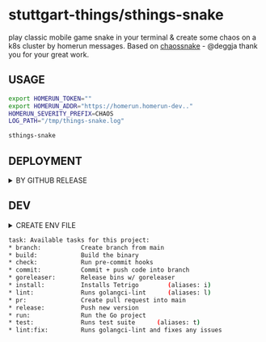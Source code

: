# stuttgart-things/sthings-snake

play classic mobile game snake in your terminal & create some chaos on a k8s cluster by homerun messages.
Based on [chaossnake](https://github.com/deggja/chaossnake) - @deggja thank you for your great work.

## USAGE

```bash
export HOMERUN_TOKEN=""
export HOMERUN_ADDR="https://homerun.homerun-dev.."
HOMERUN_SEVERITY_PREFIX=CHAOS
LOG_PATH="/tmp/things-snake.log"

sthings-snake
```

## DEPLOYMENT

<details><summary>BY GITHUB RELEASE</summary>

```bash
VERSION=v1.2.1
BIN_DIR=/usr/bin
cd /tmp && wget https://github.com/stuttgart-things/sthings-snake/releases/download/${VERSION}/sthings-snake_Linux_x86_64.tar.gz
tar xvfz sthings-snake_Linux_x86_64.tar.gz
sudo mv sthings-snake ${BIN_DIR}/sthings-snake
sudo chmod +x ${BIN_DIR}/sthings-snake
rm -rf CHANGELOG.md README.md LICENSE sthings-snake_Linux_x86_64.tar.gz
cd -
```

</details>

## DEV

<details><summary>CREATE ENV FILE</summary>

.env file needed for Taskfile

```bash
cat <<EOF > .env
HOMERUN_TOKEN=""
HOMERUN_ADDR="https://homerun.homerun-dev..."
EOF
```

</details>


```bash
task: Available tasks for this project:
* branch:           Create branch from main
* build:            Build the binary
* check:            Run pre-commit hooks
* commit:           Commit + push code into branch
* goreleaser:       Release bins w/ goreleaser
* install:          Installs Tetrigo        (aliases: i)
* lint:             Runs golangci-lint      (aliases: l)
* pr:               Create pull request into main
* release:          Push new version
* run:              Run the Go project
* test:             Runs test suite      (aliases: t)
* lint:fix:         Runs golangci-lint and fixes any issues
```
